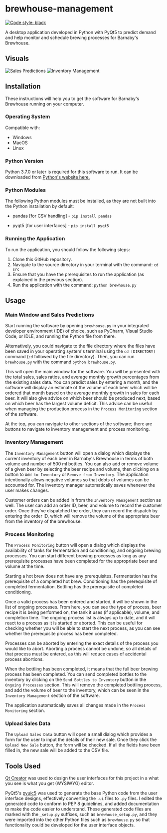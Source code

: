 # brewhouse-management

[![Code style: black](https://img.shields.io/badge/code%20style-black-000000.svg)](https://github.com/psf/black)

A desktop application developed in Python with PyQt5 to predict demand and help
monitor and schedule brewing processes for Barnaby's Brewhouse.

## Visuals

![Sales Predictions](https://i.imgur.com/3S2AThA.gif)
![Inventory Management](https://i.imgur.com/zpZNONO.gif)

## Installation

These instructions will help you to get the software for Barnaby's Brewhouse
running on your computer.

### Operating System

Compatible with:

- Windows
- MacOS
- Linux

### Python Version

Python 3.7.0 or later is required for this software to run. It can be downloaded
from [Python's website here.](https://www.python.org/getit/)

### Python Modules

The following Python modules must be installed, as they are not built into the
Python installation by default:

- pandas [for CSV handling] - `pip install pandas`

- pyqt5 [for user interfaces] - `pip install pyqt5`

### Running the Application

To run the application, you should follow the following steps:

1. Clone this GitHub repository.
2. Navigate to the source directory in your terminal with the command:
   `cd src`
3. Ensure that you have the prerequisites to run the application (as explained
   in the previous section).
4. Run the application with the command: `python brewhouse.py`

## Usage

### Main Window and Sales Predictions

Start running the software by opening `brewhouse.py` in your integrated
developer environment (IDE) of choice, such as PyCharm, Visual Studio Code, or
IDLE, and running the Python file from there.

Alternatively, you could navigate to the file directory where the files have
been saved in your operating system's terminal using the `cd [DIRECTORY]`
command (`cd` followed by the file directory). Then, you can run `brewhouse.py`
with the command `python brewhouse.py`.

This will open the main window for the software. You will be presented with the
total sales, sales ratios, and average monthly growth percentages from the
existing sales data. You can predict sales by entering a month, and the
software will display an estimate of the volume of each beer which will be
ordered that month based on the average monthly growth in sales for each beer.
It will also give advice on which beer should be produced next, based on which
beer has the largest volume deficit. This advice can be useful when managing the
production process in the `Process Monitoring` section of the software.

At the top, you can navigate to other sections of the software; there are
buttons to navigate to inventory management and process monitoring.

### Inventory Management

The `Inventory Management` button will open a dialog which displays the current
inventory of each beer in Barnaby's Brewhouse in terms of both volume and
number of 500 ml bottles. You can also add or remove volume of a given beer by
selecting the beer recipe and volume, then clicking on a button to
`Add to Inventory` or `Remove from Inventory`. The application intentionally
allows negative volumes so that debts of volumes can be accounted for. The
inventory manager automatically saves whenever the user makes changes.

Customer orders can be added in from the `Inventory Management` section as
well. The user can add an order ID, beer, and volume to record the customer
order. Once they've dispatched the order, they can record the dispatch by
entering the order ID, which will remove the volume of the appropriate beer
from the inventory of the brewhouse.

### Process Monitoring

The `Process Monitoring` button will open a dialog which displays the
availability of tanks for fermentation and conditioning, and ongoing brewing
processes. You can start different brewing processes as long as any
prerequisite processes have been completed for the appropriate beer and volume
at the time.

Starting a hot brew does not have any prerequisites. Fermentation has the
prerequisite of a completed hot brew. Conditioning has the prerequisite of
completed fermentation. Bottling has the prerequisite of completed conditioning.

Once a valid process has been entered and started, it will be shown in the list
of ongoing processes. From here, you can see the type of process, beer recipe it
is being performed on, the tank it uses (if applicable), volume, and
completion time. The ongoing process list is always up to date, and it will
react to a process as it is started or aborted. This can be useful for checking
whether you will be able to start the next process, as you can see whether the
prerequisite process has been completed.

Processes can be aborted by entering the exact details of the process you would
like to abort. Aborting a process cannot be undone, so all details of that
process must be entered, as this will reduce cases of accidental process
abortions.

When the bottling has been completed, it means that the full beer brewing
process has been completed. You can send completed bottles to the inventory by
clicking on the `Send Bottles to Inventory` button in the `Ongoing Processes`
section. This will remove the completed bottling process, and add the volume of
beer to the inventory, which can be seen in the `Inventory Management` section
of the software.

The application automatically saves all changes made in the `Process Monitoring`
section.

### Upload Sales Data

The `Upload Sales Data` button will open a small dialog which provides a form
for the user to input the details of their new sale. Once they click the
`Upload New Sale` button, the form will be checked. If all the fields have been
filled in, the new sale will be added to the CSV file.

## Tools Used

[Qt Creator](https://www.qt.io/download) was used to design the user interfaces
for this project in a what you see is what you get (WYSIWYG) editor.

PyQt5's
[pyuic5](https://www.riverbankcomputing.com/static/Docs/PyQt5/designer.html)
was used to generate the base Python code from the user interface designs,
effectively converting the `.ui` files to `.py` files. I edited the generated
code to conform to PEP 8 guidelines, and added documentation to make the code
easier to understand. These generated code files are marked with the
`_setup.py` suffixes, such as `brewhouse_setup.py`, and they were imported into
the other Python files such as `brewhouse.py` so that functionality could be
developed for the user interface objects.
